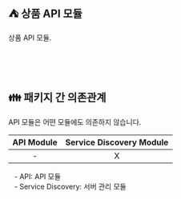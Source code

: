 ## ⛺️ 상품 API 모듈

상품 API 모듈.

<br/><br/><br/>

## 👪 패키지 간 의존관계

API 모듈은 어떤 모듈에도 의존하지 않습니다.

| API Module | Service Discovery Module |
|:----------:|:------------------------:|
|     -      |            X             |

&nbsp;&nbsp; - API: API 모듈 <br/>
&nbsp;&nbsp; - Service Discovery: 서버 관리 모듈 <br/>

<br/>

